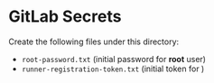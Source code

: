 # GitLab Secrets  
Create the following files under this directory:
- `root-password.txt` (initial password for **root** user)
- `runner-registration-token.txt` (initial token for )